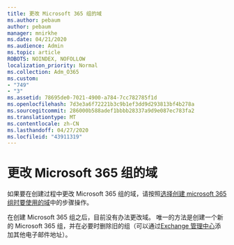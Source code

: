 ```yaml
---
title: 更改 Microsoft 365 组的域
ms.author: pebaum
author: pebaum
manager: mnirkhe
ms.date: 04/21/2020
ms.audience: Admin
ms.topic: article
ROBOTS: NOINDEX, NOFOLLOW
localization_priority: Normal
ms.collection: Adm_O365
ms.custom:
- "749"
- "3"
ms.assetid: 78695de0-7021-4900-a784-7cc782785f1d
ms.openlocfilehash: 7d3e3a6f72221b3c9b1ef3dd9d293813bf4b278a
ms.sourcegitcommit: 286000b588adef1bbbb28337a9d9e087ec783fa2
ms.translationtype: MT
ms.contentlocale: zh-CN
ms.lasthandoff: 04/27/2020
ms.locfileid: "43911319"
---
```

# <a name="change-the-domain-for-microsoft-365-group"></a>更改 Microsoft 365 组的域

如果要在创建过程中更改 Microsoft 365 组的域，请按照[选择创建 microsoft 365 组时要使用的域](https://docs.microsoft.com/office365/admin/create-groups/choose-domain-to-create-groups)中的步骤操作。
  
在创建 Microsoft 365 组之后，目前没有办法更改域。 唯一的方法是创建一个新的 Microsoft 365 组，并在必要时删除旧的组（可以通过[Exchange 管理中心](https://outlook.office365.com/ecp.aspx)添加其他电子邮件地址）。
